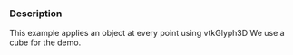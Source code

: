 ### Description

This example applies an object at every point using vtkGlyph3D
We use a cube for the demo.
